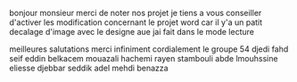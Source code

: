 bonjour monsieur merci de noter nos projet je tiens a vous conseiller d'activer les modification concernant le projet word car il y'a un patit decalage d'image avec le designe aue jai fait dans le mode lecture 

meilleures salutations 
merci infiniment 
   cordialement le groupe 54 
   djedi fahd seif eddin belkacem
   mouazali hachemi rayen
   stambouli abde lmouhssine eliesse
   djebbar seddik adel
   mehdi benazza 
